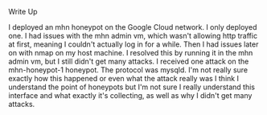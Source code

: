Write Up

I deployed an mhn honeypot on the Google Cloud network. I only deployed one. I had issues with the mhn admin vm, which wasn't allowing http traffic at first, meaning I couldn't actually log in for a while. Then I had issues later on with nmap on my host machine. I resolved this by running it in the mhn admin vm, but I still didn't get many attacks.
I received one attack on the mhn-honeypot-1 honeypot. The protocol was mysqld. I'm not really sure exactly how this happened or even what the attack really was I think I understand the point of honeypots but I'm not sure I really understand this interface and what exactly it's collecting, as well as why I didn't get many attacks.

